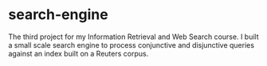 # search-engine
The third project for my Information Retrieval and Web Search course. I built a small scale search engine to process conjunctive and disjunctive queries against an index built on a Reuters corpus.
